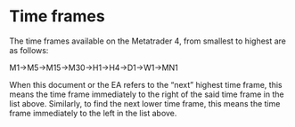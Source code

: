 # Time frames

The time frames available on the Metatrader 4, from smallest to highest are as follows:

M1-&gt;M5-&gt;M15-&gt;M30-&gt;H1-&gt;H4-&gt;D1-&gt;W1-&gt;MN1

When this document or the EA refers to the “next” highest time frame, this means the time frame immediately to the right of the said time frame in the list above. Similarly, to find the next lower time frame, this means the time frame immediately to the left in the list above.

